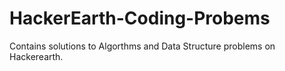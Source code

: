 # HackerEarth-Coding-Probems
Contains solutions to Algorthms and Data Structure problems on Hackerearth.
